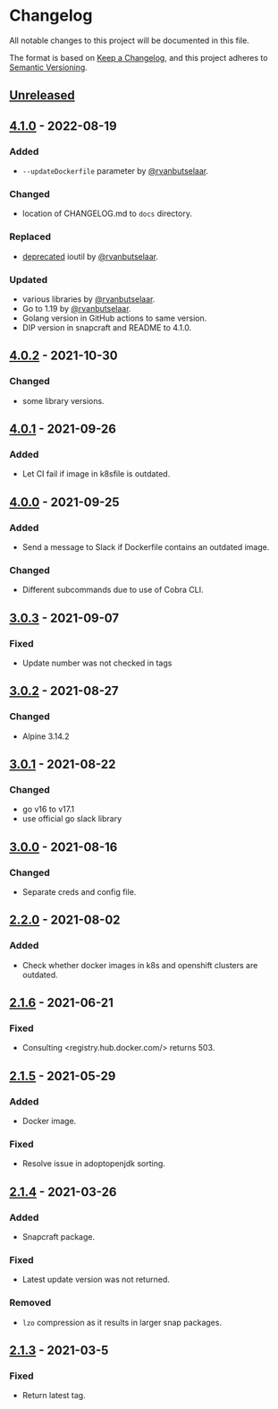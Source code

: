 # Changelog

All notable changes to this project will be documented in this file.

The format is based on [Keep a Changelog](https://keepachangelog.com/en/1.0.0/),
and this project adheres to [Semantic Versioning](https://semver.org/spec/v2.0.0.html).

## [Unreleased]

## [4.1.0] - 2022-08-19

### Added

- `--updateDockerfile` parameter by [@rvanbutselaar](https://github.com/rvanbutselaar).

### Changed

- location of CHANGELOG.md to `docs` directory.

### Replaced

- [deprecated](https://pkg.go.dev/io/ioutil#ReadFile) ioutil by [@rvanbutselaar](https://github.com/rvanbutselaar).

### Updated

- various libraries by [@rvanbutselaar](https://github.com/rvanbutselaar).
- Go to 1.19 by [@rvanbutselaar](https://github.com/rvanbutselaar).
- Golang version in GitHub actions to same version.
- DIP version in snapcraft and README to 4.1.0.

## [4.0.2] - 2021-10-30

### Changed

- some library versions.

## [4.0.1] - 2021-09-26

### Added

- Let CI fail if image in k8sfile is outdated.

## [4.0.0] - 2021-09-25

### Added

- Send a message to Slack if Dockerfile contains an outdated image.

### Changed

- Different subcommands due to use of Cobra CLI.

## [3.0.3] - 2021-09-07

### Fixed

- Update number was not checked in tags

## [3.0.2] - 2021-08-27

### Changed

- Alpine 3.14.2

## [3.0.1] - 2021-08-22

### Changed

- go v16 to v17.1
- use official go slack library

## [3.0.0] - 2021-08-16

### Changed

- Separate creds and config file.

## [2.2.0] - 2021-08-02

### Added

- Check whether docker images in k8s and openshift clusters are outdated.

## [2.1.6] - 2021-06-21

### Fixed

- Consulting <registry.hub.docker.com/> returns 503.

## [2.1.5] - 2021-05-29

### Added

- Docker image.

### Fixed

- Resolve issue in adoptopenjdk sorting.

## [2.1.4] - 2021-03-26

### Added

- Snapcraft package.

### Fixed

- Latest update version was not returned.

### Removed

- `lzo` compression as it results in larger snap packages.

## [2.1.3] - 2021-03-5

### Fixed

- Return latest tag.

[Unreleased]: https://github.com/030/dip/compare/4.1.0...HEAD
[4.1.0]: https://github.com/030/dip/compare/4.0.2...4.1.0
[4.0.2]: https://github.com/030/dip/compare/4.0.1...4.0.2
[4.0.1]: https://github.com/030/dip/compare/4.0.0...4.0.1
[4.0.0]: https://github.com/030/dip/compare/3.0.3...4.0.0
[3.0.3]: https://github.com/030/dip/compare/3.0.2...3.0.3
[3.0.2]: https://github.com/030/dip/compare/3.0.1...3.0.2
[3.0.1]: https://github.com/030/dip/compare/3.0.0...3.0.1
[3.0.0]: https://github.com/030/dip/compare/2.2.0...3.0.0
[2.2.0]: https://github.com/030/dip/compare/2.1.6...2.2.0
[2.1.6]: https://github.com/030/dip/compare/2.1.5...2.1.6
[2.1.5]: https://github.com/030/dip/compare/2.1.4...2.1.5
[2.1.4]: https://github.com/030/dip/compare/2.1.3...2.1.4
[2.1.3]: https://github.com/030/dip/compare/2.1.2...2.1.3
[2.1.2]: https://github.com/030/dip/releases/tag/2.1.2
